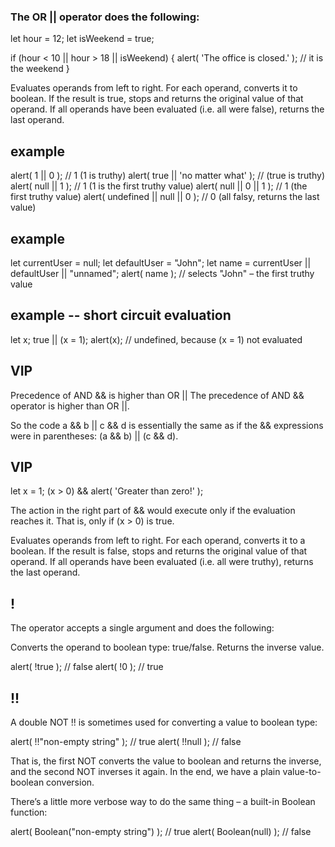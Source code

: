 ### The OR || operator does the following:

let hour = 12;
let isWeekend = true;

if (hour < 10 || hour > 18 || isWeekend) {
alert( 'The office is closed.' ); // it is the weekend
}

Evaluates operands from left to right.
For each operand, converts it to boolean. If the result is true, stops and returns the original value of that operand.
If all operands have been evaluated (i.e. all were false), returns the last operand.

## example

alert( 1 || 0 ); // 1 (1 is truthy)
alert( true || 'no matter what' ); // (true is truthy)
alert( null || 1 ); // 1 (1 is the first truthy value)
alert( null || 0 || 1 ); // 1 (the first truthy value)
alert( undefined || null || 0 ); // 0 (all falsy, returns the last value)

## example

let currentUser = null;
let defaultUser = "John";
let name = currentUser || defaultUser || "unnamed";
alert( name ); // selects "John" – the first truthy value

## example -- short circuit evaluation

let x;
true || (x = 1);
alert(x); // undefined, because (x = 1) not evaluated

## VIP

Precedence of AND && is higher than OR ||
The precedence of AND && operator is higher than OR ||.

So the code a && b || c && d is essentially the same as if the && expressions were in parentheses: (a && b) || (c && d).

## VIP

let x = 1;
(x > 0) && alert( 'Greater than zero!' );

The action in the right part of && would execute only if the evaluation reaches it. That is, only if (x > 0) is true.

Evaluates operands from left to right.
For each operand, converts it to a boolean. If the result is false, stops and returns the original value of that operand.
If all operands have been evaluated (i.e. all were truthy), returns the last operand.

## !

The operator accepts a single argument and does the following:

Converts the operand to boolean type: true/false.
Returns the inverse value.

alert( !true ); // false
alert( !0 ); // true

## !!

A double NOT !! is sometimes used for converting a value to boolean type:

alert( !!"non-empty string" ); // true
alert( !!null ); // false

That is, the first NOT converts the value to boolean and returns the inverse, and the second NOT inverses it again. In the end, we have a plain value-to-boolean conversion.

There’s a little more verbose way to do the same thing – a built-in Boolean function:

alert( Boolean("non-empty string") ); // true
alert( Boolean(null) ); // false
